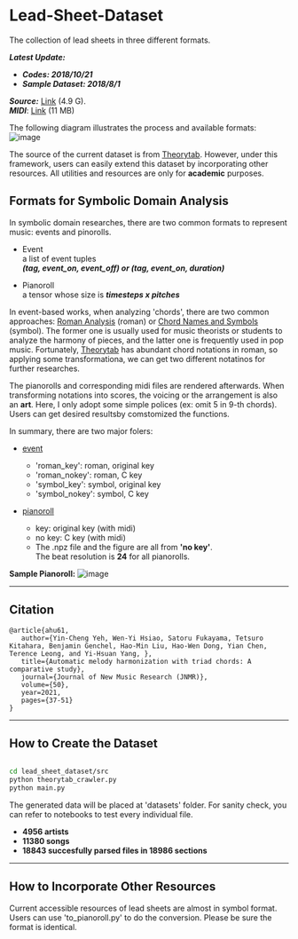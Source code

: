 # Lead-Sheet-Dataset
The collection of lead sheets in three different formats. 

***Latest Update:***
* ***Codes: 2018/10/21***
* ***Sample Dataset: 2018/8/1***

***Source:*** [Link](https://drive.google.com/file/d/13iB5Brk1hypKsw9TSf8_d4Ka3xU0XmFZ/view?usp=sharing) (4.9 G).  
***MIDI***: [Link](https://drive.google.com/file/d/1K1t8L9IRTHnQ1ozRIMRGEyxk_yhN6kLr/view?usp=sharing) (11 MB)

The following diagram illustrates the process and available formats:
![image](https://github.com/wayne391/Lead-Sheet-Analysis/blob/master/docs/diagram.PNG)

The source of the current dataset is from [Theorytab]. However, under this framework, users can easily extend this dataset by incorporating other resources. All utilities and resources are only for **academic** purposes.


## Formats for Symbolic Domain Analysis
In symbolic domain researches, there are two common formats to represent music: events and pinorolls.
* Event <br>
    a list of event tuples <br>
    ***(tag, event_on, event_off) or (tag, event_on, duration)***


* Pianoroll <br>
    a tensor whose size is ***timesteps x pitches***

In event-based works, when analyzing 'chords', there are two common approaches: [Roman Analysis] (roman) or [Chord Names and Symbols] (symbol). The former one is usually used for music theorists  or students to analyze the harmony of pieces, and the latter one is frequently used in pop music. Fortunately, [Theorytab] has abundant chord notations in roman, so applying some transformationa, we can get two different notatinos for further researches.

The pianorolls and corresponding midi files are rendered afterwards. When transforming notations into scores, the voicing or the arrangement is also an **art**. Here, I only adopt some simple polices (ex: omit 5 in 9-th chords). Users can get desired resultsby comstomized the functions.

In summary, there are two major folers:
* [event] <br>
    * 'roman_key': roman, original key
    * 'roman_nokey': roman, C key
    * 'symbol_key': symbol, original key
    * 'symbol_nokey': symbol, C key

* [pianoroll] <br>
    * key: original key (with midi)
    * no key: C key (with midi)<br>
    * The .npz file and the figure are all from **'no key'**.<br>
      The beat resolution is **24** for all pianorolls.

**Sample Pianoroll:**
![image](https://github.com/wayne391/List-of-Symbolic-Musical-Datasets/blob/master/docs/hey_jude_chorus.PNG)


---------
## Citation

```
@article{ahu61,
   author={Yin-Cheng Yeh, Wen-Yi Hsiao, Satoru Fukayama, Tetsuro Kitahara, Benjamin Genchel, Hao-Min Liu, Hao-Wen Dong, Yian Chen, Terence Leong, and Yi-Hsuan Yang, },
   title={Automatic melody harmonization with triad chords: A comparative study},
   journal={Journal of New Music Research (JNMR)},
   volume={50},
   year=2021,
   pages={37-51}
}
```

---------

## How to Create the Dataset

```bash

cd lead_sheet_dataset/src
python theorytab_crawler.py
python main.py
```
The generated data will be placed at 'datasets' folder.
For sanity check, you can refer to notebooks to test every individual file.

* **4956 artists**
* **11380 songs**
* **18843 succesfully parsed files in 18986 sections**
---------

## How to Incorporate Other Resources

Current accessible resources of lead sheets are almost in symbol format. Users can use 'to_pianoroll.py' to do the conversion. Please be sure the format is identical.



[Theorytab]:https://www.hooktheory.com/site
[Roman analysis]:https://en.wikipedia.org/wiki/Roman_numeral_analysis
[chord names and symbols]:https://en.wikipedia.org/wiki/Chord_names_and_symbols_(popular_music)
[event]:https://github.com/wayne391/Lead-Sheet-Analysis/tree/master/lead_sheet_dataset/datasets/event/
[pianoroll]:https://github.com/wayne391/Lead-Sheet-Analysis/tree/master/lead_sheet_dataset/datasets/pianoroll/
[notebooks]:https://github.com/wayne391/Lead-Sheet-Analysis/tree/master/lead_sheet_dataset/notebooks



